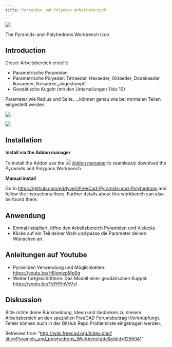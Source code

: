 ```yaml
---
title: Pyramiden und Polyeder Arbeitsbereich
---
```

![](/images/Pyramids-and-Polyhedrons_workbench_icon.svg)

The Pyramids-and-Polyhedrons Workbench Icon

## Introduction

Dieser Arbeitsbereich erstellt:

* Parametrische Pyramiden
* Parametrische Polyeder: Tetraeder, Hexaeder, Oktaeder, Dodekaeder, Ikosaeder, Ikosaeder\_abgestumpft
* Geodätische Kugeln (mit den Unterteilungen 1 bis 10)

Parameter wie Radius und Seite, ...können genau wie bei normalen Teilen eingestellt werden.

![](/images/Pyramids-and-Polyhedrons_workbench.png)

![](/images/Polyhedrons.png)

## Installation

**Install via the Addon manager**

To install the Addon use the ![](/images/Std_AddonMgr.svg) [Addon manager](/Std_AddonMgr "Std AddonMgr") to seamlessly download the Pyramids and Polygons Workbench.

**Manual install**

Go to <https://github.com/eddyverl/FreeCad-Pyramids-and-Polyhedrons> and follow the instructions there. Further details about this workbench can also be found there.

## Anwendung

* Einmal installiert, öffne den Arbeitsbereich Pyramiden und Vielecke
* Klicke auf ein Teil deiner Wahl und passe die Parameter deinen Wünschen an.

## Anleitungen auf Youtube

* Pyramiden Verwendung und Möglichkeiten: <https://youtu.be/H8IgmzpMpSg>
* Weiter fortgeschrittene: Das Modell einer geodätischen Kuppel: <https://youtu.be/FsYHYnVcVvI>

## Diskussion

Bitte richte deine Rückmeldung, Ideen und Gedanken zu diesem Arbeitsbereich an den speziellen FreeCAD Forumsbeitrag (Verknüpfung). Fehler können auch in der GitHub Repo Problemliste eingetragen werden.

Retrieved from "<http://wiki.freecad.org/index.php?title=Pyramids_and_polyhedrons_Workbench/de&oldid=1255041>"
